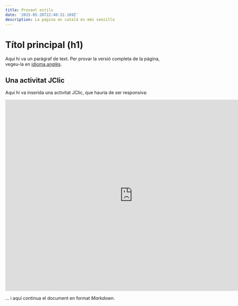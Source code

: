 ```yaml
---
title: Provant estils
date: '2015-05-28T22:40:32.169Z'
description: La pàgina en català és més senzilla
---
```


# Títol principal (h1)

Aquí hi va un paràgraf de text. Per provar la versió completa de la pàgina, vegeu-la en [idioma anglès](../../en/testing-styles/).

## Una activitat JClic

Aquí hi va inserida una activitat JClic, que hauria de ser responsiva:

<iframe width="800" height="600" frameborder="0" allowFullScreen src="https://clic.xtec.cat/projects/stem_en_femeni/jclic.js/index.html"></iframe>

... i aquí continua el document en format _Markdown_.

